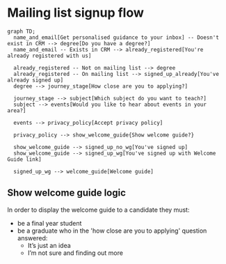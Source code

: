 # Mailing list signup flow

```mermaid
graph TD;
  name_and_email[Get personalised guidance to your inbox] -- Doesn't exist in CRM --> degree[Do you have a degree?]
  name_and_email -- Exists in CRM --> already_registered[You're already registered with us]
  
  already_registered -- Not on mailing list --> degree
  already_registered -- On mailing list --> signed_up_already[You've already signed up]
  degree --> journey_stage[How close are you to applying?]
  
  journey_stage --> subject[Which subject do you want to teach?]
  subject --> events[Would you like to hear about events in your area?]
  
  events --> privacy_policy[Accept privacy policy]
  
  privacy_policy --> show_welcome_guide{Show welcome guide?}
  
  show_welcome_guide --> signed_up_no_wg[You've signed up]  
  show_welcome_guide --> signed_up_wg[You've signed up with Welcome Guide link]  
  
  signed_up_wg --> welcome_guide[Welcome guide]
```

## Show welcome guide logic

In order to display the welcome guide to a candidate they must:

* be a final year student
* be a graduate who in the 'how close are you to applying' question answered:
  * It’s just an idea
  * I’m not sure and finding out more
